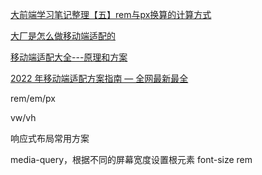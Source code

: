 [大前端学习笔记整理【五】rem与px换算的计算方式](https://www.cnblogs.com/azhai-biubiubiu/p/6003597.html)

[大厂是怎么做移动端适配的](https://juejin.cn/post/6847902224740253709)

[移动端适配大全---原理和方案](https://juejin.cn/post/7032685883769913380)

[2022 年移动端适配方案指南 — 全网最新最全](https://juejin.cn/post/7046169975706353701)

rem/em/px

vw/vh


响应式布局常用方案

media-query，根据不同的屏幕宽度设置根元素 font-size rem
